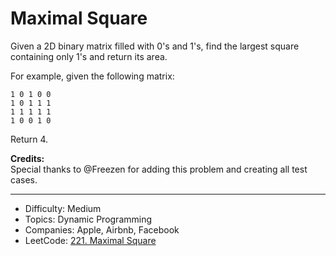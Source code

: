 # Maximal Square

Given a 2D binary matrix filled with 0's and 1's, find the largest square containing only 1's and return its area.

For example, given the following matrix:
```
1 0 1 0 0
1 0 1 1 1
1 1 1 1 1
1 0 0 1 0
```
Return 4.

**Credits:**  
Special thanks to @Freezen for adding this problem and creating all test cases.

---

* Difficulty: Medium
* Topics: Dynamic Programming
* Companies: Apple, Airbnb, Facebook
* LeetCode: [221. Maximal Square](https://leetcode.com/problems/maximal-square/description/)
